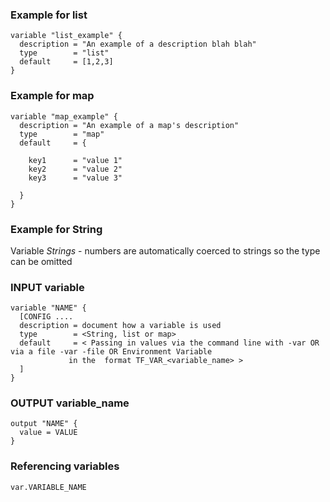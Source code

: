 
### Example for list
```
variable "list_example" {
  description = "An example of a description blah blah"
  type        = "list"
  default     = [1,2,3]
}
```
### Example for map
```
variable "map_example" {
  description = "An example of a map's description"
  type        = "map"
  default     = {

    key1      = "value 1"
    key2      = "value 2"
    key3      = "value 3"

  }
}
```
### Example for String
Variable _Strings_ - numbers are automatically coerced to strings so the type can be omitted

### INPUT variable
```
variable "NAME" {
  [CONFIG ....
  description = document how a variable is used
  type        = <String, list or map>
  default     = < Passing in values via the command line with -var OR via a file -var -file OR Environment Variable  
             in the  format TF_VAR_<variable_name> >
  ]
}
```
### OUTPUT variable_name
```
output "NAME" {
  value = VALUE
}
```
### Referencing variables
```
var.VARIABLE_NAME
```
